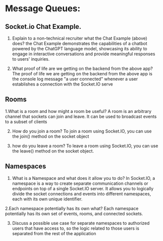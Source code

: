 # Message Queues:
## Socket.io Chat Example.

1. Explain to a non-technical recruiter what the Chat Example (above) does?
the Chat Example demonstrates the capabilities of a chatbot powered by the ChatGPT language model, showcasing its ability to engage in interactive conversations and provide meaningful responses to users' inquiries.

2. What proof of life are we getting on the backend from the above app?
The proof of life we are getting on the backend from the above app is the console log message "a user connected" whenever a user establishes a connection with the Socket.IO serve

## Rooms

1.What is a room and how might a room be useful?
A room is an arbitrary channel that sockets can join and leave. It can be used to broadcast events to a subset of clients

2. How do you join a room? 
To join a room using Socket.IO, you can use the join() method on the socket object

3. how do you leave a room? 
To leave a room using Socket.IO, you can use the leave() method on the socket object.

## Namespaces 

1. What is a Namespace and what does it allow you to do? 
In Socket.IO, a namespace is a way to create separate communication channels or endpoints on top of a single Socket.IO server. It allows you to logically divide the socket connections and events into different namespaces, each with its own unique identifier.

2.Each namespace potentially has its own what? 
Each namespace potentially has its own set of events, rooms, and connected sockets.

3. Discuss a possible use case for separate namespaces 
to authorized users that have access to, so the logic related to those users is separated from the rest of the application
